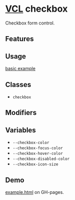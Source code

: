# [VCL](https://vcl.github.io/) checkbox

Checkbox form control.

## Features

## Usage

[basic example](/demo/example.html)

## Classes

- `checkbox`

## Modifiers

## Variables

- `--checkbox-color`
- `--checkbox-focus-color`
- `--checkbox-hover-color`
- `--checkbox-disabled-color`
- `--checkbox-icon-size`

## Demo

[example.html](/demo/example.html) on GH-pages.
